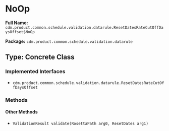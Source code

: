 # NoOp

**Full Name:** `cdm.product.common.schedule.validation.datarule.ResetDatesRateCutOffDaysOffset$NoOp`

**Package:** `cdm.product.common.schedule.validation.datarule`

## Type: Concrete Class

### Implemented Interfaces

- `cdm.product.common.schedule.validation.datarule.ResetDatesRateCutOffDaysOffset`

### Methods

#### Other Methods

- `ValidationResult validate(RosettaPath arg0, ResetDates arg1)`

